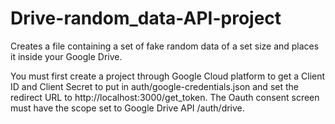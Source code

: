 # Drive-random_data-API-project
Creates a file containing a set of fake random data of a set size and places it inside your Google Drive.

You must first create a project through Google Cloud platform to get a Client ID and Client Secret to put in auth/google-credentials.json and set the redirect URL to http://localhost:3000/get_token.
The Oauth consent screen must have the scope set to Google Drive API /auth/drive.
